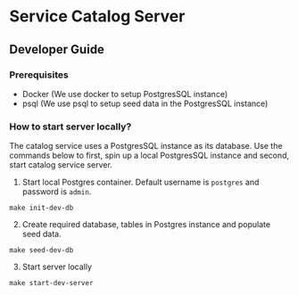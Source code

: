# Service Catalog Server

## Developer Guide

### Prerequisites
- Docker (We use docker to setup PostgresSQL instance)
- psql (We use psql to setup seed data in the PostgresSQL instance)

### How to start server locally?

The catalog service uses a PostgresSQL instance as its database. Use the commands below to first, spin up a local PostgresSQL instance and second, start catalog service server.
1. Start local Postgres container. Default username is `postgres` and password is `admin`.
```
make init-dev-db
```
2. Create required database, tables in Postgres instance and populate seed data.
```
make seed-dev-db
```
3. Start server locally
```
make start-dev-server
```


